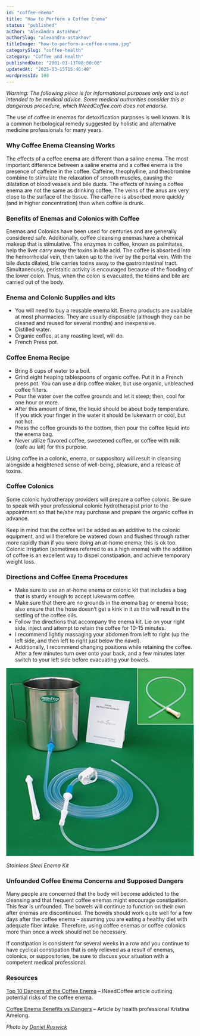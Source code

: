 ```yaml
---
id: "coffee-enema"
title: "How to Perform a Coffee Enema"
status: "published"
author: "Alexandra Astakhov"
authorSlug: "alexandra-astakhov"
titleImage: "how-to-perform-a-coffee-enema.jpg"
categorySlug: "coffee-health"
category: "Coffee and Health"
publishedDate: "2001-01-13T08:00:00"
updatedAt: "2025-03-15T15:46:48"
wordpressId: 108
---
```


*Warning: The following piece is for informational purposes only and is not intended to be medical advice. Some medical authorities consider this a dangerous procedure, which INeedCoffee.com does not endorse.*

The use of coffee in enemas for detoxification purposes is well known. It is a common herbological remedy suggested by holistic and alternative medicine professionals for many years.

### Why Coffee Enema Cleansing Works

The effects of a coffee enema are different than a saline enema. The most important difference between a saline enema and a coffee enema is the presence of caffeine in the coffee. Caffeine, theophylline, and theobromine combine to stimulate the relaxation of smooth muscles, causing the dilatation of blood vessels and bile ducts. The effects of having a coffee enema are not the same as drinking coffee. The veins of the anus are very close to the surface of the tissue. The caffeine is absorbed more quickly (and in higher concentration) than when coffee is drunk.

### Benefits of Enemas and Colonics with Coffee

Enemas and Colonics have been used for centuries and are generally considered safe. Additionally, coffee cleansing enemas have a chemical makeup that is stimulative. The enzymes in coffee, known as palmitates, help the liver carry away the toxins in bile acid. The coffee is absorbed into the hemorrhoidal vein, then taken up to the liver by the portal vein. With the bile ducts dilated, bile carries toxins away to the gastrointestinal tract. Simultaneously, peristaltic activity is encouraged because of the flooding of the lower colon. Thus, when the colon is evacuated, the toxins and bile are carried out of the body.

### Enema and Colonic Supplies and kits

-   You will need to buy a reusable enema kit. Enema products are available at most pharmacies. They are usually disposable (although they can be cleaned and reused for several months) and inexpensive.
-   Distilled water.
-   Organic coffee, at any roasting level, will do.
-   French Press pot.

### Coffee Enema Recipe

-   Bring 8 cups of water to a boil.
-   Grind eight heaping tablespoons of organic coffee. Put it in a French press pot. You can use a drip coffee maker, but use organic, unbleached coffee filters.
-   Pour the water over the coffee grounds and let it steep; then, cool for one hour or more.
-   After this amount of time, the liquid should be about body temperature. If you stick your finger in the water it should be lukewarm or cool, but not hot.
-   Press the coffee grounds to the bottom, then pour the coffee liquid into the enema bag.
-   Never utilize flavored coffee, sweetened coffee, or coffee with milk (cafe au lait) for this purpose.

Using coffee in a colonic, enema, or suppository will result in cleansing alongside a heightened sense of well-being, pleasure, and a release of toxins.

### Coffee Colonics

Some colonic hydrotherapy providers will prepare a coffee colonic. Be sure to speak with your professional colonic hydrotherapist prior to the appointment so that he/she may purchase and prepare the organic coffee in advance.

Keep in mind that the coffee will be added as an additive to the colonic equipment, and will therefore be watered down and flushed through rather more rapidly than if you were doing an at-home enema; this is ok too. Colonic Irrigation (sometimes referred to as a high enema) with the addition of coffee is an excellent way to dispel constipation, and achieve temporary weight loss.

### Directions and Coffee Enema Procedures

-   Make sure to use an at-home enema or colonic kit that includes a bag that is sturdy enough to accept lukewarm coffee.
-   Make sure that there are no grounds in the enema bag or enema hose; also ensure that the hose doesn’t get a kink in it as this will result in the settling of the coffee oils.
-   Follow the directions that accompany the enema kit. Lie on your right side, inject and attempt to retain the coffee for 10-15 minutes.
-   I recommend lightly massaging your abdomen from left to right (up the left side, and then left to right just below the navel).
-   Additionally, I recommend changing positions while retaining the coffee. After a few minutes turn over onto your back, and a few minutes later switch to your left side before evacuating your bowels.

![coffee enema kit](coffee-enema-kit.jpg)

*Stainless Steel Enema Kit*

### Unfounded Coffee Enema Concerns and Supposed Dangers

Many people are concerned that the body will become addicted to the cleansing and that frequent coffee enemas might encourage constipation. This fear is unfounded. The bowels will continue to function on their own after enemas are discontinued. The bowels should work quite well for a few days after the coffee enema – assuming you are eating a healthy diet with adequate fiber intake. Therefore, using coffee enemas or coffee colonics more than once a week should not be necessary.

If constipation is consistent for several weeks in a row and you continue to have cyclical constipation that is only relieved as a result of enemas, colonics, or suppositories, be sure to discuss your situation with a competent medical professional.

### Resources

[Top 10 Dangers of the Coffee Enema](/top-10-dangers-of-the-coffee-enema/) – INeedCoffee article outlining potential risks of the coffee enema.

[Coffee Enema Benefits vs Dangers](/coffee-enema-benefits-vs-dangers/) – Article by health professional Kristina Amelong.

*Photo by [Daniel Ruswick](https://unsplash.com/@danielruswick)*
